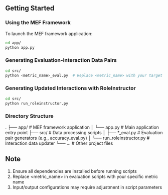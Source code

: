 ## Getting Started

### Using the MEF Framework
To launch the MEF framework application:
```bash
cd app/
python app.py
```

### Generating Evaluation-Interaction Data Pairs
```bash
cd src/
python <metric_name>_eval.py  # Replace <metric_name> with your target metric
```

### Generating Updated Interactions with RoleInstructor
```bash
cd src/
python run_roleinstructor.py
```

### Directory Structure
.
├── app/               # MEF framework application
│   └── app.py         # Main application entry point
├── src/               # Data processing scripts
│   ├── *_eval.py      # Evaluation pair generators (e.g., accuracy_eval.py)
│   └── run_roleinstructor.py  # Interaction data updater
└── ...                # Other project files

## Note
1. Ensure all dependencies are installed before running scripts
2. Replace <metric_name> in evaluation scripts with your specific metric name
3. Input/output configurations may require adjustment in script parameters

